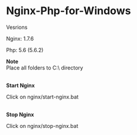 Nginx-Php-for-Windows
=====================
Vesrions

<p>Nginx: 1.7.6</p>
<p>Php: 5.6 (5.6.2)</p>


<b>Note</b><br />
Place all folders to C:\ directory<br /><br />

<b>Start Nginx</b><br />

Click on nginx/start-nginx.bat<br /><br />

<b>Stop Nginx</b><br />

Click on nginx/stop-nginx.bat<br /><br />
